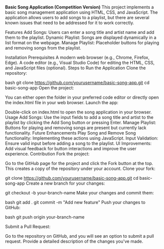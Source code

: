 ******Basic Song Application (Competition Version)******
This project implements a basic song management application using HTML, CSS, and JavaScript. The application allows users to add songs to a playlist, but there are several known issues that need to be addressed for it to work correctly.

Features
Add Songs: Users can enter a song title and artist name and add them to the playlist.
Dynamic Playlist: Songs are displayed dynamically in a list format on the webpage.
Manage Playlist: Placeholder buttons for playing and removing songs from the playlist.

Installation
Prerequisites
A modern web browser (e.g., Chrome, Firefox, Edge).
A code editor (e.g., Visual Studio Code) for editing the HTML, CSS, and JavaScript files (optional).
Steps to Run the Application
Clone the repository:

bash
git clone https://github.com/yourusername/basic-song-app.git
cd basic-song-app
Open the project:

You can either open the folder in your preferred code editor or directly open the index.html file in your web browser.
Launch the app:

Double-click on index.html to open the song application in your browser.
Usage
Add Songs: Use the input fields to add a song title and artist to the playlist by clicking the Add Song button or pressing Enter.
Manage Playlist: Buttons for playing and removing songs are present but currently lack functionality.
Future Enhancements
Play Song and Remove Song functionality: Implementing these actions using JavaScript.
Input Validation: Ensure valid input before adding a song to the playlist.
UI Improvements: Add visual feedback for button interactions and improve the user experience.
Contribution
Fork the project:

Go to the GitHub page for the project and click the Fork button at the top.
This creates a copy of the repository under your account.
Clone your fork:

git clone https://github.com/yourusername/basic-song-app.git
cd basic-song-app
Create a new branch for your changes:

git checkout -b your-branch-name
Make your changes and commit them:

bash
git add .
git commit -m "Add new feature"
Push your changes to GitHub:

bash
git push origin your-branch-name

Submit a Pull Request:

Go to the repository on GitHub, and you will see an option to submit a pull request. Provide a detailed description of the changes you've made.
